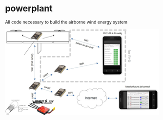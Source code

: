 # powerplant
All code necessary to build the airborne wind energy system

![alt text](https://github.com/KitesForFuture/powerplant/blob/main/connectivity.jpg?raw=true)
